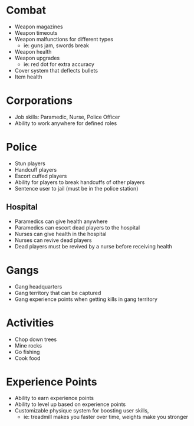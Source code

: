 # Combat
- Weapon magazines 
- Weapon timeouts
- Weapon malfunctions for different types
  - ie: guns jam, swords break
- Weapon health
- Weapon upgrades
  - ie: red dot for extra accuracy
- Cover system that deflects bullets 
- Item health

# Corporations
- Job skills: Paramedic, Nurse, Police Officer
- Ability to work anywhere for defined roles

# Police
- Stun players
- Handcuff players
- Escort cuffed players
- Ability for players to break handcuffs of other players
- Sentence user to jail (must be in the police station)

## Hospital
- Paramedics can give health anywhere
- Paramedics can escort dead players to the hospital
- Nurses can give health in the hospital
- Nurses can revive dead players
- Dead players must be revived by a nurse before receiving health 

# Gangs
- Gang headquarters
- Gang territory that can be captured
- Gang experience points when getting kills in gang territory


# Activities
- Chop down trees
- Mine rocks
- Go fishing
- Cook food


# Experience Points
- Ability to earn experience points
- Ability to level up based on experience points
- Customizable physique system for boosting user skills, 
  - ie: treadmill makes you faster over time, weights make you stronger
